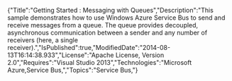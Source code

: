 {"Title":"Getting Started : Messaging with Queues","Description":"This sample demonstrates how to use Windows Azure Service Bus to send and receive messages from a queue. The queue provides decoupled, asynchronous communication between a sender and any number of receivers (here, a single receiver).","IsPublished":true,"ModifiedDate":"2014-08-13T16:14:38.933","License":"Apache License, Version 2.0","Requires":"Visual Studio 2013","Technologies":"Microsoft Azure,Service Bus,","Topics":"Service Bus,"}
